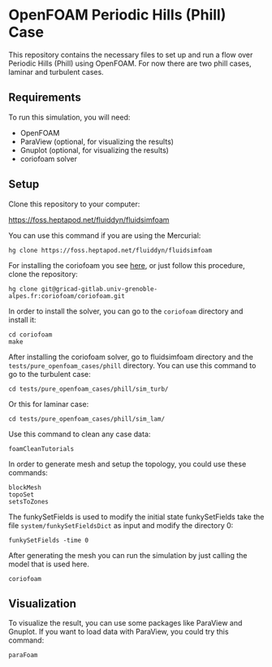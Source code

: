 # OpenFOAM Periodic Hills (Phill) Case

This repository contains the necessary files to set up and run a  flow over Periodic Hills (Phill) using OpenFOAM. For now there are two phill cases, laminar and turbulent cases.

## Requirements

To run this simulation, you will need:

- OpenFOAM
- ParaView (optional, for visualizing the results)
- Gnuplot (optional, for visualizing the results)
- coriofoam solver

## Setup

Clone this repository to your computer:

https://foss.heptapod.net/fluiddyn/fluidsimfoam

You can use this command if you are using the Mercurial:

```
hg clone https://foss.heptapod.net/fluiddyn/fluidsimfoam
```

For installing the coriofoam you see [here](https://gricad-gitlab.univ-grenoble-alpes.fr/coriofoam/coriofoam), or just follow this procedure, clone the repository:
```
hg clone git@gricad-gitlab.univ-grenoble-alpes.fr:coriofoam/coriofoam.git
```
In order to install the solver, you can go to the `coriofoam` directory and install it:
```
cd coriofoam
make
```
After installing the coriofoam solver, go to fluidsimfoam directory and the `tests/pure_openfoam_cases/phill` directory. You can use this command to go to the turbulent case:

```
cd tests/pure_openfoam_cases/phill/sim_turb/
```
Or this for laminar case:
```
cd tests/pure_openfoam_cases/phill/sim_lam/
```
Use this command to clean any case data:

```
foamCleanTutorials
```

In order to generate mesh and setup the topology, you could use these commands:

```
blockMesh
topoSet
setsToZones
```
The funkySetFields is used to modify the initial state funkySetFields take the file `system/funkySetFieldsDict` as input and modify the directory 0:
```
funkySetFields -time 0
```

After generating the mesh you can run the simulation by just calling the model that is used here.

```
coriofoam
```


## Visualization

To visualize the result, you can use some packages like ParaView and Gnuplot. If you want to load data with ParaView, you could try this command:

```
paraFoam
```

